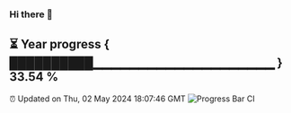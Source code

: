 ### Hi there 👋
⏳ Year progress { ██████████▁▁▁▁▁▁▁▁▁▁▁▁▁▁▁▁▁▁▁▁ } 33.54 %
---
⏰ Updated on Thu, 02 May 2024 18:07:46 GMT
![Progress Bar CI](https://github.com/Moyi321/Moyi321/workflows/Progress%20Bar%20CI/badge.svg)
